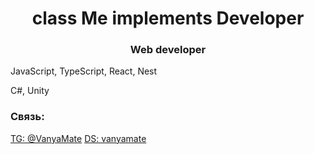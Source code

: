 <h1 align="center">class Me implements Developer</h1>
<h3 align="center">Web developer</h3>

<p>JavaScript, TypeScript, React, Nest</p>
<p>C#, Unity</p>

<h3 align="left">Связь:</h3>
<p align="left">
<a href="https://t.me/VanyaMate" target="blank">TG: @VanyaMate</a>
<a href="https://discord.com/users/257910472769011712" target="blank">DS: vanyamate</a>
</p>
